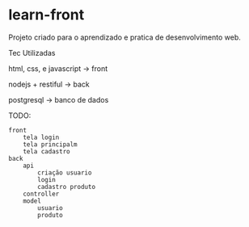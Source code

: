 # learn-front

Projeto criado para o aprendizado e pratica de desenvolvimento web.

Tec Utilizadas

html, css, e javascript -> front

nodejs + restiful -> back

postgresql -> banco de dados

TODO:

    front 
        tela login
        tela principalm
        tela cadastro
    back
        api 
            criação usuario
            login 
            cadastro produto
        controller
        model
            usuario
            produto




